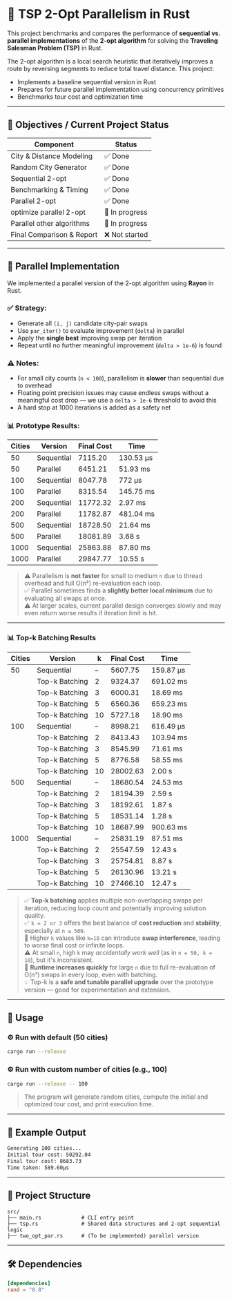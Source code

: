 # 🧠 TSP 2-Opt Parallelism in Rust

This project benchmarks and compares the performance of **sequential vs. parallel implementations** of the **2-opt algorithm** for solving the **Traveling Salesman Problem (TSP)** in Rust.

The 2-opt algorithm is a local search heuristic that iteratively improves a route by reversing segments to reduce total travel distance. This project:
- Implements a baseline sequential version in Rust
- Prepares for future parallel implementation using concurrency primitives
- Benchmarks tour cost and optimization time

---

## 🎯 Objectives / Current Project Status

| Component                | Status        |
|-------------------------|---------------|
| City & Distance Modeling | ✅ Done        |
| Random City Generator    | ✅ Done        |
| Sequential 2-opt         | ✅ Done        |
| Benchmarking & Timing    | ✅ Done        |
| Parallel 2-opt           | ✅ Done        |
| optimize parallel 2-opt  | 🚧 In progress |
| Parallel other algorithms| 🚧 In progress |
| Final Comparison & Report| ❌ Not started |

---

## 🧠 Parallel Implementation

We implemented a parallel version of the 2-opt algorithm using **Rayon** in Rust.

### ✅ Strategy:
- Generate all `(i, j)` candidate city-pair swaps
- Use `par_iter()` to evaluate improvement (`delta`) in parallel
- Apply the **single best** improving swap per iteration
- Repeat until no further meaningful improvement (`delta > 1e-6`) is found

### ⚠️ Notes:
- For small city counts (`n < 100`), parallelism is **slower** than sequential due to overhead
- Floating point precision issues may cause endless swaps without a meaningful cost drop — we use a `delta > 1e-6` threshold to avoid this
- A hard stop at 1000 iterations is added as a safety net

### 📊 Prototype Results:

| Cities | Version     | Final Cost | Time       |
|--------|-------------|------------|------------|
| 50     | Sequential  | 7115.20    | 130.53 µs  |
| 50     | Parallel    | 6451.21    | 51.93 ms   |
| 100    | Sequential  | 8047.78    | 772 µs     |
| 100    | Parallel    | 8315.54    | 145.75 ms  |
| 200    | Sequential  | 11772.32   | 2.97 ms    |
| 200    | Parallel    | 11782.87   | 481.04 ms  |
| 500    | Sequential  | 18728.50   | 21.64 ms   |
| 500    | Parallel    | 18081.89   | 3.68 s     |
| 1000   | Sequential  | 25863.88   | 87.80 ms   |
| 1000   | Parallel    | 29847.77   | 10.55 s    |

> ⚠️ Parallelism is **not faster** for small to medium `n` due to thread overhead and full O(n²) re-evaluation each loop.  
> ✅ Parallel sometimes finds a **slightly better local minimum** due to evaluating all swaps at once.  
> ⚠️ At larger scales, current parallel design converges slowly and may even return worse results if iteration limit is hit.

---

### 📊 Top-k Batching Results

| Cities | Version            | k  | Final Cost | Time       |
|--------|--------------------|----|------------|------------|
| 50     | Sequential         | –  | 5607.75    | 159.87 µs  |
|        | Top-k Batching     | 2  | 9324.37    | 691.02 ms  |
|        | Top-k Batching     | 3  | 6000.31    | 18.69 ms   |
|        | Top-k Batching     | 5  | 6560.36    | 659.23 ms  |
|        | Top-k Batching     | 10 | 5727.18    | 18.90 ms   |
| 100    | Sequential         | –  | 8998.21    | 616.49 µs  |
|        | Top-k Batching     | 2  | 8413.43    | 103.94 ms  |
|        | Top-k Batching     | 3  | 8545.99    | 71.61 ms   |
|        | Top-k Batching     | 5  | 8776.58    | 58.55 ms   |
|        | Top-k Batching     | 10 | 28002.63   | 2.00 s     |
| 500    | Sequential         | –  | 18680.54   | 24.53 ms   |
|        | Top-k Batching     | 2  | 18194.39   | 2.59 s     |
|        | Top-k Batching     | 3  | 18192.61   | 1.87 s     |
|        | Top-k Batching     | 5  | 18531.14   | 1.28 s     |
|        | Top-k Batching     | 10 | 18687.99   | 900.63 ms  |
| 1000   | Sequential         | –  | 25831.19   | 87.51 ms   |
|        | Top-k Batching     | 2  | 25547.59   | 12.43 s    |
|        | Top-k Batching     | 3  | 25754.81   | 8.87 s     |
|        | Top-k Batching     | 5  | 26130.96   | 13.21 s    |
|        | Top-k Batching     | 10 | 27466.10   | 12.47 s    |

> ✅ **Top-k batching** applies multiple non-overlapping swaps per iteration, reducing loop count and potentially improving solution quality.  
> ✅ `k = 2 or 3` offers the best balance of **cost reduction** and **stability**, especially at `n ≥ 500`.  
> 🔁 Higher `k` values like `k=10` can introduce **swap interference**, leading to worse final cost or infinite loops.  
> ⚠️ At small `n`, high `k` may *accidentally work well* (as in `n = 50, k = 10`), but it's inconsistent.  
> 🐢 **Runtime increases quickly** for large `n` due to full re-evaluation of O(n²) swaps in every loop, even with batching.  
> 💡 Top-k is a **safe and tunable parallel upgrade** over the prototype version — good for experimentation and extension.

---

## 🚀 Usage

### ⚙️ Run with default (50 cities)
```bash
cargo run --release
```

### ⚙️ Run with custom number of cities (e.g., 100)
```bash
cargo run --release -- 100
```

> The program will generate random cities, compute the initial and optimized tour cost, and print execution time.

---

## 🧪 Example Output

```bash
Generating 100 cities...
Initial tour cost: 50292.04
Final tour cost: 8683.73
Time taken: 589.60µs
```

---

## 🧱 Project Structure

```
src/
├── main.rs             # CLI entry point
├── tsp.rs              # Shared data structures and 2-opt sequential logic
├── two_opt_par.rs      # (To be implemented) parallel version
```

---

## 🛠 Dependencies

```toml
[dependencies]
rand = "0.8"
```


